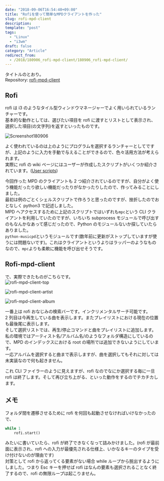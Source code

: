 ```yaml
---
date: "2018-09-06T16:54:40+09:00"
title: "Rofiを使って簡単なMPDクライアントを作った"
slug: rofi-mpd-client
description:
template: "post"
tags:
  - "Linux"
  - "i3wm"
draft: false
category: "Article"
redirect_from:
  - /2018/180906_rofi-mpd-client/180906_rofi-mpd-client/
---
```


タイトルのとおり。  
Repository: [rofi-mpd-client](https://github.com/tonooo71/rofi-mpd-client)

## Rofi

rofi は i3 のようなタイル型ウィンドウマネージャーでよく用いられているランチャーです。  
基本的な動作としては、選びたい項目を rofi に渡すとリストとして表示され、選択した項目(の文字列)を返すといったものです。

![Screenshot180906](/media/2018-09-06-screenshot180906.jpg)

よく使われているのは上のようにプログラムを選択するランチャーとしてですが、上記のように入力を手動で与えることができるので、色々活用方法が考えられます。  
実際に rofi の wiki ページにはユーザーが作成したスクリプトがいくつか紹介されています。([User scripts](https://github.com/DaveDavenport/rofi/wiki/User-scripts))

今回作った MPD のクライアントも 2 つ紹介されているのですが、自分がよく使う機能だったり欲しい機能だったりがなかったりしたので、作ってみることにしました。  
最初は例のごとくシェルスクリプトで作ろうと思ったのですが、挫折したのでおとなしく python3 で記述しました。  
MPD へアクセスするために上記のスクリプトではいずれも`mpc`という CLI クライアントを利用していたのですが、いちいち subprocess モジュールで呼び出すのもなんかなあって感じだったので、Python のモジュールないか探していたらありました。  
`python-musicpd`というモジュールです(数年前に更新がストップしていますが使うには問題ないです)。これはクライアントというよりはラッパーのようなものなので、`mpc`よりも柔軟に機能を呼び出せそうです。

## Rofi-mpd-client

で、実際できたものがこちらです。  
![rofi-mpd-client-top](/media/2018-09-06-rofi-mpd0.jpg)

![rofi-mpd-client-artist](/media/2018-09-06-rofi-mpd2.jpg)

![rofi-mpd-client-album](/media/2018-09-06-rofi-mpd2.jpg)

一番上は rofi おなじみの検索バーです。インクリメンタルサーチ可能です。  
2 列目は今再生している曲を表示します。またプレイリストにおける現在の位置も最後尾に表示します。  
そして選択リストでは、再生/停止コマンドと曲をプレイリストに追加します。私の環境ではアーティスト名/アルバム名/のようなフォルダ構造にしているので、MPD のインデックスにおける root の場所では追加できないようにしています。  
一応アルバムを選択すると曲まで表示しますが、曲を選択してもそれに対しては未実装なので何も起きません。

これ CLI ファイラーのように見えますが、rofi なのでなにか選択する毎に一旦 rofi は終了します。そして再び立ち上がる、といった動作をするのでチカチカします。

## メモ

フォルダ間を遷移させるために rofi を何回も起動させなければいけなかったので、

```python
while 1
    rofi.start()
```

みたいに書いていたら、rofi が終了できなくなって詰みかけました。(rofi が最前面に表示され、rofi への入力が最優先される仕様上、いかなるキーのタイプを受け付けないのが理由です)  
対策として rofi から返ってくる要素がない場合 while ループから脱出するようにしました。つまり Esc キーを押せば rofi はなんの要素も選択されることなく終了するので、rofi の無限ループは起こりません。
